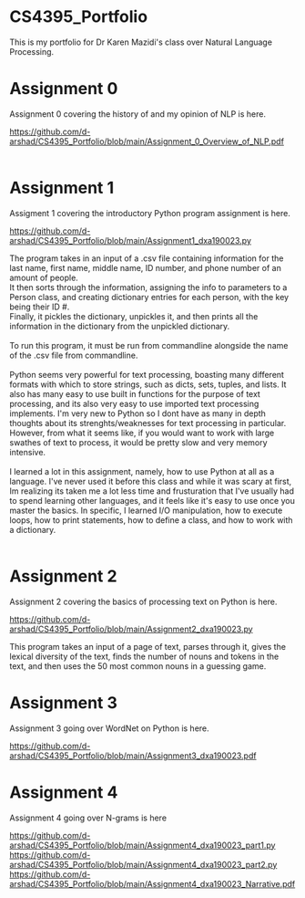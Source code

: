 # CS4395_Portfolio
This is my portfolio for Dr Karen Mazidi's class over Natural Language Processing.

# Assignment 0
Assignment 0 covering the history of and my opinion of NLP is here.<br>

https://github.com/d-arshad/CS4395_Portfolio/blob/main/Assignment_0_Overview_of_NLP.pdf<br><br>

# Assignment 1
Assigment 1 covering the introductory Python program assignment is here.<br>

https://github.com/d-arshad/CS4395_Portfolio/blob/main/Assignment1_dxa190023.py<br>

The program takes in an input of a .csv file containing information for the last name, first name, middle name, ID number, and phone number of an amount of people. <br>
It then sorts through the information, assigning the info to parameters to a Person class, and creating dictionary entries for each person, with the key being their ID #.<br>
Finally, it pickles the dictionary, unpickles it, and then prints all the information in the dictionary from the unpickled dictionary.<br>
<br>
To run this program, it must be run from commandline alongside the name of the .csv file from commandline.<br>
<br>
Python seems very powerful for text processing, boasting many different formats with which to store strings, such as dicts, sets, tuples, and lists. It also has many easy to use built in functions for the purpose of text processing, and its also very easy to use imported text processing implements. I'm very new to Python so I dont have as many in depth thoughts about its strenghts/weaknesses for text processing in particular. However, from what it seems like, if you would want to work with large swathes of text to process, it would be pretty slow and very memory intensive.<br>
<br>
I learned a lot in this assignment, namely, how to use Python at all as a language. I've never used it before this class and while it was scary at first, Im realizing its taken me a lot less time and frusturation that I've usually had to spend learning other languages, and it feels like it's easy to use once you master the basics. In specific, I learned I/O manipulation, how to execute loops, how to print statements, how to define a class, and how to work with a dictionary.<br>
<br>

# Assignment 2
Assignment 2 covering the basics of processing text on Python is here.<br>

https://github.com/d-arshad/CS4395_Portfolio/blob/main/Assignment2_dxa190023.py<br>

This program takes an input of a page of text, parses through it, gives the lexical diversity of the text, finds the number of nouns and tokens in the text, and then uses the 50 most common nouns in a guessing game. 

# Assignment 3
Assignment 3 going over WordNet on Python is here.<br>

https://github.com/d-arshad/CS4395_Portfolio/blob/main/Assignment3_dxa190023.pdf

# Assignment 4
Assignment 4 going over N-grams is here<br>

https://github.com/d-arshad/CS4395_Portfolio/blob/main/Assignment4_dxa190023_part1.py<br>
https://github.com/d-arshad/CS4395_Portfolio/blob/main/Assignment4_dxa190023_part2.py<br>
https://github.com/d-arshad/CS4395_Portfolio/blob/main/Assignment4_dxa190023_Narrative.pdf
